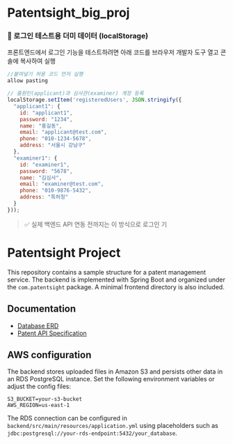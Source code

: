 # Patentsight_big_proj

### 🧪 로그인 테스트용 더미 데이터 (localStorage)

프론트엔드에서 로그인 기능을 테스트하려면 아래 코드를 브라우저 개발자 도구 열고 콘솔에 복사하여 실행

```js
//붙여넣기 허용 코드 먼저 실행
allow pasting

// 출원인(applicant)과 심사관(examiner) 계정 등록
localStorage.setItem('registeredUsers', JSON.stringify({
  "applicant1": {
    id: "applicant1",
    password: "1234",
    name: "홍길동",
    email: "applicant@test.com",
    phone: "010-1234-5678",
    address: "서울시 강남구"
  },
  "examiner1": {
    id: "examiner1",
    password: "5678",
    name: "김심사",
    email: "examiner@test.com",
    phone: "010-9876-5432",
    address: "특허청"
  }
}));
```

> ✅ 실제 백엔드 API 연동 전까지는 이 방식으로 로그인 기

# Patentsight Project

This repository contains a sample structure for a patent management service. The backend is implemented with Spring Boot and organized under the `com.patentsight` package. A minimal frontend directory is also included.

## Documentation

- [Database ERD](docs/ERD.md)
- [Patent API Specification](docs/patent-api.md)

## AWS configuration

The backend stores uploaded files in Amazon S3 and persists other data in an
RDS PostgreSQL instance. Set the following environment variables or adjust the
config files:

```
S3_BUCKET=your-s3-bucket
AWS_REGION=us-east-1
```

The RDS connection can be configured in
`backend/src/main/resources/application.yml` using placeholders such as
`jdbc:postgresql://your-rds-endpoint:5432/your_database`.

